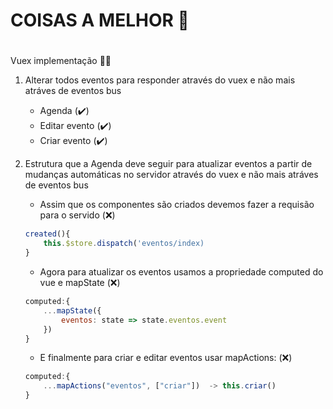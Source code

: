  # COISAS A MELHOR 🚴 <h1>

Vuex implementação 🙋‍♂️

1. Alterar todos eventos para responder através do vuex e não mais atráves de eventos bus
	* Agenda (✔️)
	* Editar evento (✔️)
	* Criar evento (✔️)

2. Estrutura que a Agenda deve seguir para atualizar eventos a partir de mudanças automáticas no servidor através do vuex e não mais atráves de eventos bus
	* Assim que os componentes são criados devemos fazer a requisão para o servido (❌)

	``` js
	created(){
		this.$store.dispatch('eventos/index)
	}
	```

	* Agora para atualizar os eventos usamos a propriedade computed do vue e mapState (❌)

	``` js
	computed:{
		...mapState({
			eventos: state => state.eventos.event
		})
	}
	```

	* E finalmente para criar e editar eventos usar mapActions: (❌)

	``` js
	computed:{
		...mapActions("eventos", ["criar"])  -> this.criar()
	}
	```

